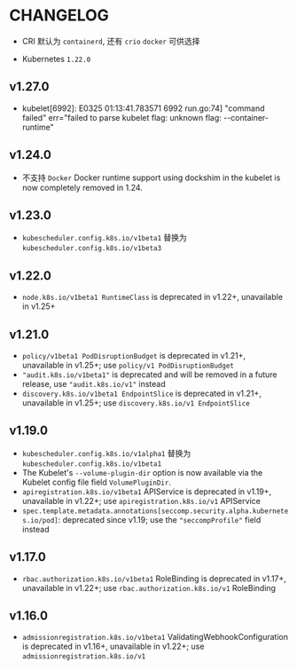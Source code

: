 # CHANGELOG

* CRI 默认为 `containerd`, 还有 `crio` `docker` 可供选择

* Kubernetes `1.22.0`

## v1.27.0

* kubelet[6992]: E0325 01:13:41.783571    6992 run.go:74] "command failed" err="failed to parse kubelet flag: unknown flag: --container-runtime"

## v1.24.0

* 不支持 `Docker` Docker runtime support using dockshim in the kubelet is now completely removed in 1.24.

## v1.23.0

* `kubescheduler.config.k8s.io/v1beta1` 替换为 `kubescheduler.config.k8s.io/v1beta3`

## v1.22.0

* `node.k8s.io/v1beta1 RuntimeClass` is deprecated in v1.22+, unavailable in v1.25+

## v1.21.0

* `policy/v1beta1 PodDisruptionBudget` is deprecated in v1.21+, unavailable in v1.25+; use `policy/v1 PodDisruptionBudget`
* `"audit.k8s.io/v1beta1"` is deprecated and will be removed in a future release, use `"audit.k8s.io/v1"` instead
* `discovery.k8s.io/v1beta1 EndpointSlice` is deprecated in v1.21+, unavailable in v1.25+; use `discovery.k8s.io/v1 EndpointSlice`

## v1.19.0

* `kubescheduler.config.k8s.io/v1alpha1` 替换为 `kubescheduler.config.k8s.io/v1beta1`
* The Kubelet's `--volume-plugin-dir` option is now available via the Kubelet config file field `VolumePluginDir`.
* `apiregistration.k8s.io/v1beta1` APIService is deprecated in v1.19+, unavailable in v1.22+; use `apiregistration.k8s.io/v1` APIService
* `spec.template.metadata.annotations[seccomp.security.alpha.kubernetes.io/pod]`: deprecated since v1.19; use the `"seccompProfile"` field instead

## v1.17.0

* `rbac.authorization.k8s.io/v1beta1` RoleBinding is deprecated in v1.17+, unavailable in v1.22+; use `rbac.authorization.k8s.io/v1` RoleBinding

## v1.16.0

* `admissionregistration.k8s.io/v1beta1` ValidatingWebhookConfiguration is deprecated in v1.16+, unavailable in v1.22+; use `admissionregistration.k8s.io/v1`

